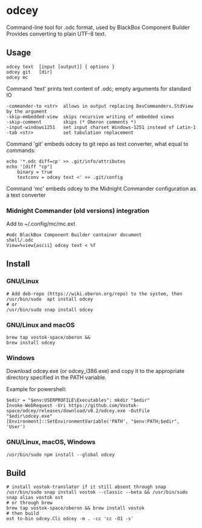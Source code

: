 # odcey
Command-line tool for .odc format, used by BlackBox Component Builder
Provides converting to plain UTF-8 text.

## Usage
    odcey text  [input [output]] { options }
    odcey git   [dir]
    odcey mc

Command 'text' prints text content of .odc; empty arguments for standard IO

    -commander-to <str>  allows in output replacing DevCommanders.StdView by the argument
    -skip-embedded-view  skips recursive writing of embedded views
    -skip-comment        skips (* Oberon comments *)
    -input-windows1251   set input charset Windows-1251 instead of Latin-1
    -tab <str>           set tabulation replacement

Command 'git' embeds odcey to git repo as text converter, what equal to commands:

    echo '*.odc diff=cp' >> .git/info/attributes
    echo '[diff "cp"]
    	binary = true
    	textconv = odcey text <' >> .git/config

Command 'mc' embeds odcey to the Midnight Commander configuration as a text converter

### Midnight Commander (old versions) integration
Add to ~/.config/mc/mc.ext

    #odc BlackBox Component Builder container document
    shell/.odc
    View=%view{ascii} odcey text < %f

## Install

### GNU/Linux
    # Add deb-repo (https://wiki.oberon.org/repo) to the system, then
    /usr/bin/sudo  apt install odcey
    # or
    /usr/bin/sudo snap install odcey

### GNU/Linux and macOS
    brew tap vostok-space/oberon &&
    brew install odcey

### Windows
Download odcey.exe (or odcey_i386.exe) and copy it to the appropriate directory
specified in the PATH variable.

Example for powershell:

    $edir = "$env:USERPROFILE\Executables"; mkdir "$edir"
    Invoke-WebRequest -Uri https://github.com/Vostok-space/odcey/releases/download/v0.2/odcey.exe -OutFile "$edir\odcey.exe"
    [Environment]::SetEnvironmentVariable('PATH', "$env:PATH;$edir", 'User')

### GNU/Linux, macOS, Windows
    /usr/bin/sudo npm install --global odcey

## Build
    # install vostok-translator if it still absent through snap
    /usr/bin/sudo snap install vostok --classic --beta && /usr/bin/sudo snap alias vostok ost
    # or through brew
    brew tap vostok-space/oberon && brew install vostok
    # then build
    ost to-bin odcey.Cli odcey -m . -cc 'cc -O1 -s'
